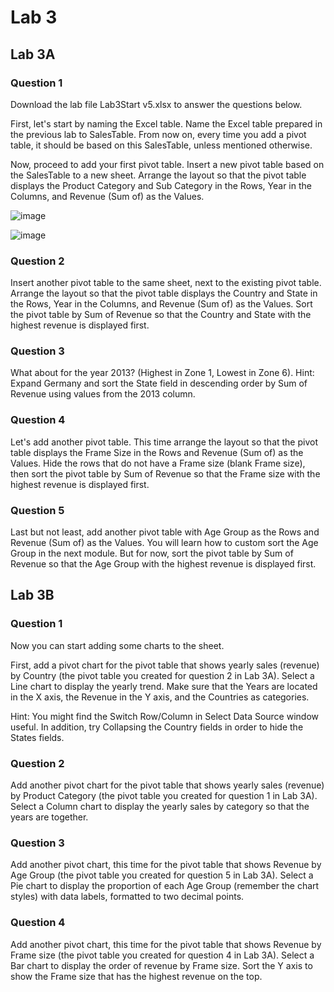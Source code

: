# Lab 3

## Lab 3A

### Question 1

Download the lab file Lab3Start v5.xlsx to answer the questions below.

First, let's start by naming the Excel table. Name the Excel table prepared in the previous lab to SalesTable. From now on, every time you add a pivot table, it should be based on this SalesTable, unless mentioned otherwise.

Now, proceed to add your first pivot table. Insert a new pivot table based on the SalesTable to a new sheet. Arrange the layout so that the pivot table displays the Product Category and Sub Category in the Rows, Year in the Columns, and Revenue (Sum of) as the Values.

![image](https://user-images.githubusercontent.com/6586811/47801738-cd5b9280-dcfc-11e8-842e-908ec491705a.png)

![image](https://user-images.githubusercontent.com/6586811/47801746-d3517380-dcfc-11e8-9d5b-e24071482e40.png)

### Question 2

Insert another pivot table to the same sheet, next to the existing pivot table. Arrange the layout so that the pivot table displays the Country and State in the Rows, Year in the Columns, and Revenue (Sum of) as the Values. Sort the pivot table by Sum of Revenue so that the Country and State with the highest revenue is displayed first.



### Question 3

What about for the year 2013? (Highest in Zone 1, Lowest in Zone 6).
Hint: Expand Germany and sort the State field in descending order by Sum of Revenue using values from the 2013 column.

### Question 4

Let's add another pivot table. This time arrange the layout so that the pivot table displays the Frame Size in the Rows and Revenue (Sum of) as the Values. Hide the rows that do not have a Frame size (blank Frame size), then sort the pivot table by Sum of Revenue so that the Frame size with the highest revenue is displayed first.

### Question 5

Last but not least, add another pivot table with Age Group as the Rows and Revenue (Sum of) as the Values. You will learn how to custom sort the Age Group in the next module. But for now, sort the pivot table by Sum of Revenue so that the Age Group with the highest revenue is displayed first.

## Lab 3B

### Question 1

Now you can start adding some charts to the sheet.

First, add a pivot chart for the pivot table that shows yearly sales (revenue) by Country (the pivot table you created for question 2 in Lab 3A). Select a Line chart to display the yearly trend. Make sure that the Years are located in the X axis, the Revenue in the Y axis, and the Countries as categories.

Hint: You might find the Switch Row/Column in Select Data Source window useful. In addition, try Collapsing the Country fields in order to hide the States fields.

### Question 2

Add another pivot chart for the pivot table that shows yearly sales (revenue) by Product Category (the pivot table you created for question 1 in Lab 3A). Select a Column chart to display the yearly sales by category so that the years are together.

### Question 3

Add another pivot chart, this time for the pivot table that shows Revenue by Age Group (the pivot table you created for question 5 in Lab 3A). Select a Pie chart to display the proportion of each Age Group (remember the chart styles) with data labels, formatted to two decimal points.

### Question 4

Add another pivot chart, this time for the pivot table that shows Revenue by Frame size (the pivot table you created for question 4 in Lab 3A). Select a Bar chart to display the order of revenue by Frame size. Sort the Y axis to show the Frame size that has the highest revenue on the top. 
